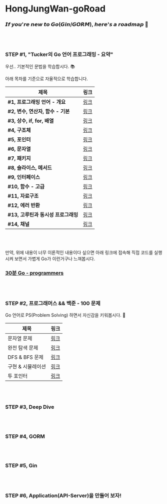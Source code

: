 # HongJungWan-goRoad

### 𝙄𝙛 𝙮𝙤𝙪'𝙧𝙚 𝙣𝙚𝙬 𝙩𝙤 𝙂𝙤(𝙂𝙞𝙣/𝙂𝙊𝙍𝙈), 𝙝𝙚𝙧𝙚'𝙨 𝙖 𝙧𝙤𝙖𝙙𝙢𝙖𝙥 🛫

<br><br>

### STEP #1, "Tucker의 Go 언어 프로그래밍 - 요약"

우선.. 기본적인 문법을 학습합시다. 📚

아래 목차를 기준으로 자율적으로 학습합니다.

| 제목          | 링크                                                                                                                                                          |
|-------------|-------------------------------------------------------------------------------------------------------------------------------------------------------------|
| **#1, 프로그래밍 언어 - 개요** | [링크](https://github.com/HongJungWan/HongJungWan-goRoad/blob/main/go/%ED%94%84%EB%A1%9C%EA%B7%B8%EB%9E%98%EB%B0%8D_%EC%96%B8%EC%96%B4_%EA%B0%9C%EC%9A%94.md) |
| **#2, 변수, 연산자, 함수 - 기본** | [링크]()                                                                                                                                                      |
| **#3, 상수, if, for, 배열** |   [링크]()                                                                                                                                                          |
| **#4, 구조체** |          [링크]()                                                                                                                                                   |
| **#5, 포인터** |         [링크]()                                                                                                                                                    |
| **#6, 문자열** |         [링크]()                                                                                                                                                    |
| **#7, 패키지** |          [링크]()                                                                                                                                                   |
| **#8, 슬라이스, 메서드** |    [링크]()                                                                                                                                                         |
| **#9, 인터페이스** |        [링크]()                                                                                                                                                     |
| **#10, 함수 - 고급** |       [링크]()                                                                                                                                                      |
| **#11, 자료구조** |        [링크]()                                                                                                                                                     |
| **#12, 에러 반환** |       [링크]()                                                                                                                                                      |
| **#13, 고루틴과 동시성 프로그래밍** |     [링크]()                                                                                                                                                        |
| **#14, 채널** |                [링크]()                                                                                                                                             |

<br><br>

만약, 위에 내용이 너무 이론적인 내용이다 싶으면 아래 링크에 접속해 직접 코드를 실행시켜 보면서 가볍게 Go가 이런거구나 느껴봅시다.

### [30분 Go - programmers](https://school.programmers.co.kr/learn/courses/13/13-30%EB%B6%84-go)

<br><br>

### STEP #2, 프로그래머스 && 백준 - 100 문제

Go 언어로 PS(Problem Solving) 하면서 자신감을 키워봅시다. 🧐

| 제목           | 링크                                               |
|--------------|--------------------------------------------------|
| 문자열 문제       | [링크](https://www.acmicpc.net/workbook/view/9432) |
| 완전 탐색 문제     | [링크](https://www.acmicpc.net/workbook/view/7770) |
| DFS & BFS 문제 | [링크](https://www.acmicpc.net/workbook/view/1833) |
| 구현 & 시뮬레이션   | [링크](https://www.acmicpc.net/workbook/view/9730) |
| 투 포인터        | [링크](https://www.acmicpc.net/workbook/view/13376) |

<br><br>

### STEP #3, Deep Dive

<br><br>

### STEP #4, GORM

<br><br>

### STEP #5, Gin

<br><br>

### STEP #6, Application(API-Server)을 만들어 보자!